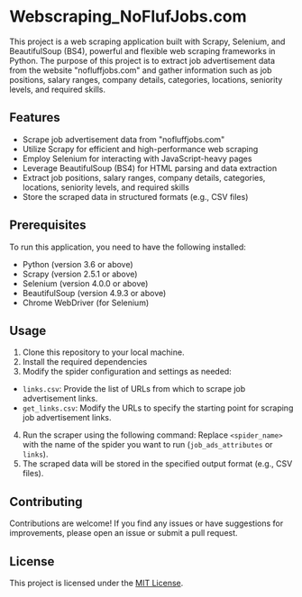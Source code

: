 # Webscraping_NoFlufJobs.com
This project is a web scraping application built with Scrapy, Selenium, and BeautifulSoup (BS4), powerful and flexible web scraping frameworks in Python. The purpose of this project is to extract job advertisement data from the website "nofluffjobs.com" and gather information such as job positions, salary ranges, company details, categories, locations, seniority levels, and required skills.

## Features

- Scrape job advertisement data from "nofluffjobs.com"
- Utilize Scrapy for efficient and high-performance web scraping
- Employ Selenium for interacting with JavaScript-heavy pages
- Leverage BeautifulSoup (BS4) for HTML parsing and data extraction
- Extract job positions, salary ranges, company details, categories, locations, seniority levels, and required skills
- Store the scraped data in structured formats (e.g., CSV files)

## Prerequisites

To run this application, you need to have the following installed:

- Python (version 3.6 or above)
- Scrapy (version 2.5.1 or above)
- Selenium (version 4.0.0 or above)
- BeautifulSoup (version 4.9.3 or above)
- Chrome WebDriver (for Selenium)

## Usage

1. Clone this repository to your local machine.
2. Install the required dependencies
3. Modify the spider configuration and settings as needed:
- `links.csv`: Provide the list of URLs from which to scrape job advertisement links.
- `get_links.csv`: Modify the URLs to specify the starting point for scraping job advertisement links.
4. Run the scraper using the following command:
Replace `<spider_name>` with the name of the spider you want to run (`job_ads_attributes` or `links`).
5. The scraped data will be stored in the specified output format (e.g., CSV files).

## Contributing

Contributions are welcome! If you find any issues or have suggestions for improvements, please open an issue or submit a pull request.

## License

This project is licensed under the [MIT License](LICENSE).

